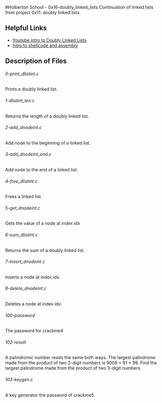 #Holberton School - 0x16-doubly_linked_lists
Continuation of linked lists from project 0x11: doubly linked lists

## Helpful Links
* [Youtube intro to Doubly Linked Lists](https://www.youtube.com/watch?v=k0pjD12bzP0)
* [Intro to shellcode and assembly](http://www.primalsecurity.net/0x0-shellcoding-tutorial-introduction-to-asm/)

## Description of Files
<h6>0-print_dlistint.c</h6>
Prints a doubly linked list.

<h6>1-dlistint_len.c</h6>
Returns the length of a doubly linked list.

<h6>2-add_dnodeint.c</h6>
Add node to the beginning of a linked list.

<h6>3-add_dnodeint_end.c</h6>
Add node to the end of a linked list.

<h6>4-free_dlistint.c</h6>
Frees a linked list.

<h6>5-get_dnodeint.c</h6>
Gets the value of a node at index idx

<h6>6-sum_dlistint.c</h6>
Returns the sum of a doubly linked list.

<h6>7-insert_dnodeint.c</h6>
Inserts a node at index idx.

<h6>8-delete_dnodeint.c</h6>
Deletes a node at index idx.

<h6>100-password</h6>
The password for crackme4

<h6>102-result</h6>
A palindromic number reads the same both ways. The largest palindrome made from the product of two 2-digit numbers is 9009 = 91 × 99. Find the largest palindrome made from the product of two 3-digit numbers.

<h6>103-keygen.c</h6>
A key generator the password of crackme5
